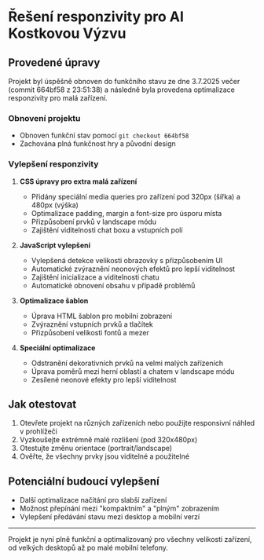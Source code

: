 # Řešení responzivity pro AI Kostkovou Výzvu

## Provedené úpravy

Projekt byl úspěšně obnoven do funkčního stavu ze dne 3.7.2025 večer (commit 664bf58 z 23:51:38) a následně byla provedena optimalizace responzivity pro malá zařízení.

### Obnovení projektu
- Obnoven funkční stav pomocí `git checkout 664bf58`
- Zachována plná funkčnost hry a původní design

### Vylepšení responzivity
1. **CSS úpravy pro extra malá zařízení**
   - Přidány speciální media queries pro zařízení pod 320px (šířka) a 480px (výška)
   - Optimalizace padding, margin a font-size pro úsporu místa
   - Přizpůsobení prvků v landscape módu
   - Zajištění viditelnosti chat boxu a vstupních polí

2. **JavaScript vylepšení**
   - Vylepšená detekce velikosti obrazovky s přizpůsobením UI
   - Automatické zvýraznění neonových efektů pro lepší viditelnost
   - Zajištění inicializace a viditelnosti chatu
   - Automatické obnovení obsahu v případě problémů

3. **Optimalizace šablon**
   - Úprava HTML šablon pro mobilní zobrazení
   - Zvýraznění vstupních prvků a tlačítek
   - Přizpůsobení velikosti fontů a mezer

4. **Speciální optimalizace**
   - Odstranění dekorativních prvků na velmi malých zařízeních
   - Úprava poměrů mezi herní oblastí a chatem v landscape módu
   - Zesílené neonové efekty pro lepší viditelnost

## Jak otestovat

1. Otevřete projekt na různých zařízeních nebo použijte responsivní náhled v prohlížeči
2. Vyzkoušejte extrémně malé rozlišení (pod 320x480px)
3. Otestujte změnu orientace (portrait/landscape)
4. Ověřte, že všechny prvky jsou viditelné a použitelné

## Potenciální budoucí vylepšení

- Další optimalizace načítání pro slabší zařízení
- Možnost přepínání mezi "kompaktním" a "plným" zobrazením
- Vylepšení předávání stavu mezi desktop a mobilní verzí

---

Projekt je nyní plně funkční a optimalizovaný pro všechny velikosti zařízení, od velkých desktopů až po malé mobilní telefony.

